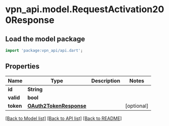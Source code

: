 # vpn_api.model.RequestActivation200Response

## Load the model package
```dart
import 'package:vpn_api/api.dart';
```

## Properties
Name | Type | Description | Notes
------------ | ------------- | ------------- | -------------
**id** | **String** |  | 
**valid** | **bool** |  | 
**token** | [**OAuth2TokenResponse**](OAuth2TokenResponse.md) |  | [optional] 

[[Back to Model list]](../README.md#documentation-for-models) [[Back to API list]](../README.md#documentation-for-api-endpoints) [[Back to README]](../README.md)


